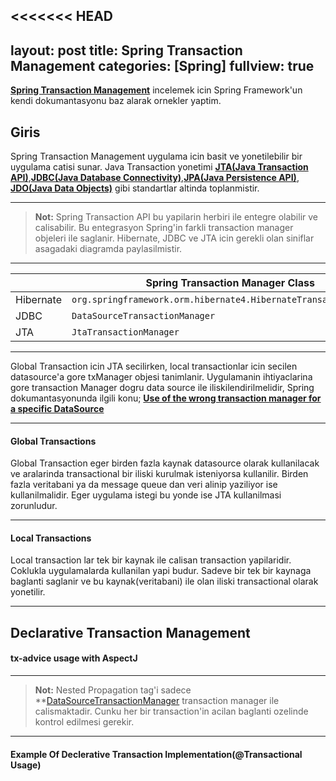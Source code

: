 <<<<<<< HEAD
---
layout: post
title: Spring Transaction Management
categories: [Spring]
fullview: true
---


**[Spring Transaction Management](http://docs.spring.io/spring/docs/current/spring-framework-reference/html/transaction.html)** incelemek icin Spring Framework'un kendi dokumantasyonu baz alarak ornekler yaptim. 


Giris
------------
Spring Transaction Management uygulama icin basit ve yonetilebilir bir uygulama catisi sunar. Java Transaction yonetimi **[JTA(Java Transaction API)](https://en.wikipedia.org/wiki/Java_Transaction_API)**,**[JDBC(Java Database Connectivity)](https://en.wikipedia.org/wiki/Java_Database_Connectivity)**,**[JPA(Java Persistence API)](https://en.wikipedia.org/wiki/Java_Persistence_API)**, **[JDO(Java Data Objects)](https://en.wikipedia.org/wiki/Java_Data_Objects)** gibi standartlar altinda toplanmistir.

-------

>**Not:** Spring Transaction API bu yapilarin herbiri ile entegre olabilir ve calisabilir. Bu entegrasyon Spring'in farkli transaction manager objeleri ile saglanir. Hibernate, JDBC ve JTA icin gerekli olan siniflar asagadaki diagramda paylasilmistir.  

-------


|                  | Spring Transaction Manager Class      | Source              |
 ----------------- | ---------------------------- | ------------------
| Hibernate | `org.springframework.orm.hibernate4.HibernateTransactionManager`            | [Source](http://docs.spring.io/spring/docs/3.2.16.RELEASE/javadoc-api/org/springframework/orm/hibernate4/HibernateTransactionManager.html) |
| JDBC          | `DataSourceTransactionManager`            | [Source](http://docs.spring.io/spring-framework/docs/2.5.x/api/org/springframework/jdbc/datasource/DataSourceTransactionManager.html) |
|  JTA         | `JtaTransactionManager` | [source](http://docs.spring.io/spring-framework/docs/2.5.5/api/org/springframework/transaction/jta/JtaTransactionManager.html) |


-------

Global Transaction icin JTA secilirken, local transactionlar icin secilen datasource'a gore txManager objesi tanimlanir. Uygulamanin ihtiyaclarina gore transaction Manager dogru data source ile iliskilendirilmelidir, Spring dokumantasyonunda ilgili konu; **[Use of the wrong transaction manager for a specific DataSource](http://docs.spring.io/spring/docs/current/spring-framework-reference/html/transaction.html#transaction-solutions-to-common-problems-wrong-ptm)**

 --------
 
#### <i class="icon-file"></i> Global Transactions


Global Transaction eger birden fazla kaynak datasource olarak kullanilacak ve aralarinda transactional bir iliski kurulmak isteniyorsa kullanilir. Birden fazla veritabani ya da message queue dan veri alinip yaziliyor ise kullanilmalidir. Eger uygulama istegi bu yonde ise JTA kullanilmasi zorunludur.

---------

#### <i class="icon-file"></i> Local Transactions

Local transaction lar tek bir kaynak ile calisan transaction yapilaridir. Coklukla uygulamalarda kullanilan yapi budur. Sadeve bir tek bir kaynaga baglanti saglanir ve bu kaynak(veritabani) ile olan iliski transactional olarak yonetilir.


---------

Declarative Transaction Management
-------------


#### <i class="icon-file"></i> tx-advice usage with AspectJ

-------

> **Not:** Nested Propagation tag'i sadece **[DataSourceTransactionManager](http://docs.spring.io/spring-framework/docs/2.5.x/api/org/springframework/jdbc/datasource/DataSourceTransactionManager.html) transaction manager ile calismaktadir. Cunku her bir transaction'in acilan baglanti ozelinde kontrol edilmesi gerekir.


-------

#### <i class="icon-file"></i> Example Of Declerative Transaction Implementation(@Transactional Usage)

